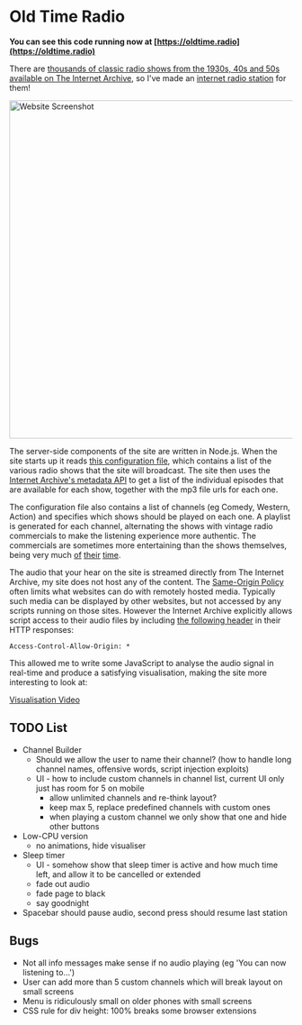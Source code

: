 # Old Time Radio

**You can see this code running now at [https://oldtime.radio](https://oldtime.radio)**

There are [thousands of classic radio shows from the 1930s, 40s and 50s available on The Internet Archive](https://archive.org/details/oldtimeradio), so I've made an [internet radio station](https://oldtime.radio/) for them!

<img src="https://codebox.net/assets/images/old-time-radio/oldtime-radio-website.png" alt="Website Screenshot" width="600"/>

The server-side components of the site are written in Node.js. When the site starts up it reads [this configuration file](https://github.com/codebox/old-time-radio/blob/master/data.json), which contains a list of the various radio shows that the site will broadcast. The site then uses the [Internet Archive's metadata API](https://archive.org/services/docs/api/metadata.html) to get a list of the individual episodes that are available for each show, together with the mp3 file urls for each one.

The configuration file also contains a list of channels (eg Comedy, Western, Action) and specifies which shows should be played on each one. A playlist is generated for each channel, alternating the shows with vintage radio commercials to make the listening experience more authentic. The commercials are sometimes more entertaining than the shows themselves, being very much [of](https://archive.org/details/Old_Radio_Adverts_01/OldRadio_Adv--Bromo_Quinine.mp3) [their](https://archive.org/details/Old_Radio_Adverts_01/OldRadio_Adv--Camel1.mp3) [time](https://archive.org/details/Old_Radio_Adverts_01/OldRadio_Adv--Fitch.mp3).

The audio that your hear on the site is streamed directly from The Internet Archive, my site does not host any of the content. The [Same-Origin Policy](https://en.wikipedia.org/wiki/Same-origin_policy) often limits what websites can do with remotely hosted media. Typically such media can be displayed by other websites, but not accessed by any scripts running on those sites. However the Internet Archive explicitly allows script access to their audio files by including [the following header](https://developer.mozilla.org/en-US/docs/Web/HTTP/Headers/Access-Control-Allow-Origin) in their HTTP responses:

    Access-Control-Allow-Origin: *

This allowed me to write some JavaScript to analyse the audio signal in real-time and produce a satisfying visualisation, making the site more interesting to look at:

[Visualisation Video](https://codebox.net/assets/video/old-time-radio/audio-visualisation.mp4)

## TODO List

* Channel Builder
    * Should we allow the user to name their channel? (how to handle long channel names, offensive words, script injection exploits)
    * UI - how to include custom channels in channel list, current UI only just has room for 5 on mobile
        * allow unlimited channels and re-think layout?
        * keep max 5, replace predefined channels with custom ones
        * when playing a custom channel we only show that one and hide other buttons
* Low-CPU version
    * no animations, hide visualiser
* Sleep timer
    * UI - somehow show that sleep timer is active and how much time left, and allow it to be cancelled or extended
    * fade out audio
    * fade page to black
    * say goodnight
* Spacebar should pause audio, second press should resume last station

## Bugs
* Not all info messages make sense if no audio playing (eg 'You can now listening to...')
* User can add more than 5 custom channels which will break layout on small screens
* Menu is ridiculously small on older phones with small screens
* CSS rule for div height: 100% breaks some browser extensions


